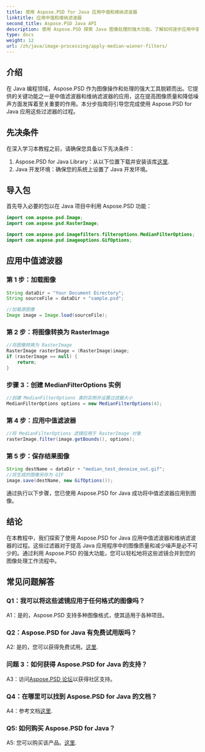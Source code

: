 ```yaml
---
title: 使用 Aspose.PSD for Java 应用中值和维纳滤波器
linktitle: 应用中值和维纳滤波器
second_title: Aspose.PSD Java API
description: 使用 Aspose.PSD 探索 Java 图像处理的强大功能。了解如何逐步应用中值滤波器和维纳滤波器。毫不费力地提高图像质量。
type: docs
weight: 12
url: /zh/java/image-processing/apply-median-wiener-filters/
---
```

## 介绍

在 Java 编程领域，Aspose.PSD 作为图像操作和处理的强大工具脱颖而出。它提供的关键功能之一是中值滤波器和维纳滤波器的应用，这在提高图像质量和降低噪声方面发挥着至关重要的作用。本分步指南将引导您完成使用 Aspose.PSD for Java 应用这些过滤器的过程。

## 先决条件

在深入学习本教程之前，请确保您具备以下先决条件：

1.  Aspose.PSD for Java Library：从以下位置下载并安装该库[这里](https://releases.aspose.com/psd/java/).
2. Java 开发环境：确保您的系统上设置了 Java 开发环境。

## 导入包

首先导入必要的包以在 Java 项目中利用 Aspose.PSD 功能：

```java
import com.aspose.psd.Image;
import com.aspose.psd.RasterImage;

import com.aspose.psd.imagefilters.filteroptions.MedianFilterOptions;
import com.aspose.psd.imageoptions.GifOptions;
```

## 应用中值滤波器

### 第 1 步：加载图像

```java
String dataDir = "Your Document Directory";
String sourceFile = dataDir + "sample.psd";

//加载源图像
Image image = Image.load(sourceFile);
```

### 第 2 步：将图像转换为 RasterImage

```java
//将图像转换为 RasterImage
RasterImage rasterImage = (RasterImage)image;
if (rasterImage == null) {
    return;
}
```

### 步骤 3：创建 MedianFilterOptions 实例

```java
//创建 MedianFilterOptions 类的实例并设置过滤器大小
MedianFilterOptions options = new MedianFilterOptions(4);
```

### 第 4 步：应用中值滤波器

```java
//将 MedianFilterOptions 滤镜应用于 RasterImage 对象
rasterImage.filter(image.getBounds(), options);
```

### 第 5 步：保存结果图像

```java
String destName = dataDir + "median_test_denoise_out.gif";
//将生成的图像另存为 GIF
image.save(destName, new GifOptions());
```

通过执行以下步骤，您已使用 Aspose.PSD for Java 成功将中值滤波器应用到图像。

## 结论

在本教程中，我们探索了使用 Aspose.PSD for Java 应用中值滤波器和维纳滤波器的过程。这些过滤器对于提高 Java 应用程序中的图像质量和减少噪声是必不可少的。通过利用 Aspose.PSD 的强大功能，您可以轻松地将这些滤镜合并到您的图像处理工作流程中。

## 常见问题解答

### Q1：我可以将这些滤镜应用于任何格式的图像吗？

A1：是的，Aspose.PSD 支持多种图像格式，使其适用于各种项目。

### Q2：Aspose.PSD for Java 有免费试用版吗？

 A2: 是的，您可以获得免费试用。[这里](https://releases.aspose.com/).

### 问题 3：如何获得 Aspose.PSD for Java 的支持？

 A3：访问[Aspose.PSD 论坛](https://forum.aspose.com/c/psd/34)以获得社区支持。

### Q4：在哪里可以找到 Aspose.PSD for Java 的文档？

 A4：参考文档[这里](https://reference.aspose.com/psd/java/).

### Q5: 如何购买 Aspose.PSD for Java？

A5: 您可以购买该产品。[这里](https://purchase.aspose.com/buy).